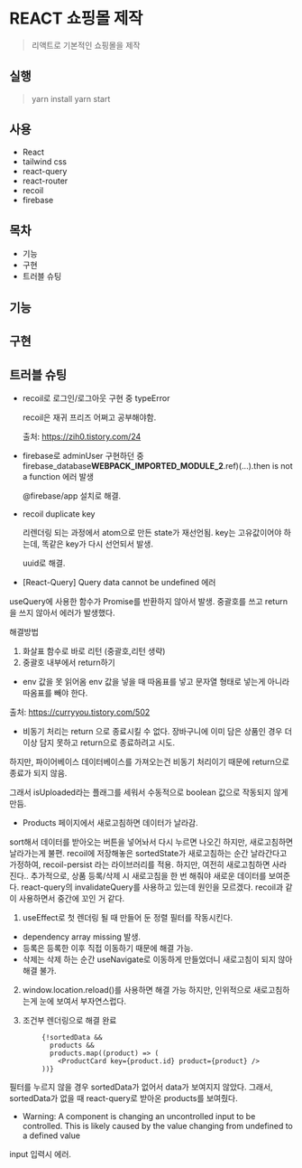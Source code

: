 # REACT 쇼핑몰 제작

> 리액트로 기본적인 쇼핑몰을 제작

## 실행

> yarn install
> yarn start

## 사용

- React
- tailwind css
- react-query
- react-router
- recoil
- firebase

## 목차

- 기능
- 구현
- 트러블 슈팅

## 기능

## 구현

## 트러블 슈팅

- recoil로 로그인/로그아웃 구현 중 typeError

  recoil은 재귀 프리즈 어쩌고 공부해야함.

  출처: https://zih0.tistory.com/24

- firebase로 adminUser 구현하던 중 firebase_database**WEBPACK_IMPORTED_MODULE_2**.ref)(...).then is not a function 에러 발생

  @firebase/app 설치로 해결.

- recoil duplicate key

  리렌더링 되는 과정에서 atom으로 만든 state가 재선언됨.
  key는 고유값이어야 하는데, 똑같은 key가 다시 선언되서 발생.

  uuid로 해결.

- [React-Query] Query data cannot be undefined 에러

useQuery에 사용한 함수가 Promise를 반환하지 않아서 발생.
중괄호를 쓰고 return을 쓰지 않아서 에러가 발생했다.

해결방법

1. 화살표 함수로 바로 리턴 (중괄호,리턴 생략)
2. 중괄호 내부에서 return하기

- env 값을 못 읽어옴
  env 값을 넣을 때 따옴표를 넣고 문자열 형태로 넣는게 아니라 따옴표를 빼야 한다.

출처: https://curryyou.tistory.com/502

- 비동기 처리는 return 으로 종료시킬 수 없다.
  장바구니에 이미 담은 상품인 경우 더 이상 담지 못하고 return으로 종료하려고 시도.

하지만, 파이어베이스 데이터베이스를 가져오는건 비동기 처리이기 때문에 return으로 종료가 되지 않음.

그래서 isUploaded라는 플래그를 세워서 수동적으로 boolean 값으로 작동되지 않게 만듬.

- Products 페이지에서 새로고침하면 데이터가 날라감.

sort해서 데이터를 받아오는 버튼을 넣어놔서 다시 누르면 나오긴 하지만, 새로고침하면 날라가는게 불편.
recoil에 저장해놓은 sortedState가 새로고침하는 순간 날라간다고 가정하여, recoil-persist 라는 라이브러리를 적용.
하지만, 여전히 새로고침하면 사라진다..
추가적으로, 상품 등록/삭제 시 새로고침을 한 번 해줘야 새로운 데이터를 보여준다.
react-query의 invalidateQuery를 사용하고 있는데 원인을 모르겠다.
recoil과 같이 사용하면서 중간에 꼬인 거 같다.

1. useEffect로 첫 렌더링 될 때 만들어 둔 정렬 필터를 작동시킨다.

- dependency array missing 발생.
- 등록은 등록한 이후 직접 이동하기 때문에 해결 가능.
- 삭제는 삭제 하는 순간 useNavigate로 이동하게 만들었더니 새로고침이 되지 않아 해결 불가.

2. window.location.reload()를 사용하면 해결 가능 하지만, 인위적으로 새로고침하는게 눈에 보여서 부자연스럽다.

3. 조건부 렌더링으로 해결 완료

```
        {!sortedData &&
          products &&
          products.map((product) => (
            <ProductCard key={product.id} product={product} />
        ))}
```

필터를 누르지 않을 경우 sortedData가 없어서 data가 보여지지 않았다. 그래서, sortedData가 없을 때 react-query로 받아온 products를 보여줬다.

- Warning: A component is changing an uncontrolled input to be controlled. This is likely caused by the value changing from undefined to a defined value

input 입력시 에러.
